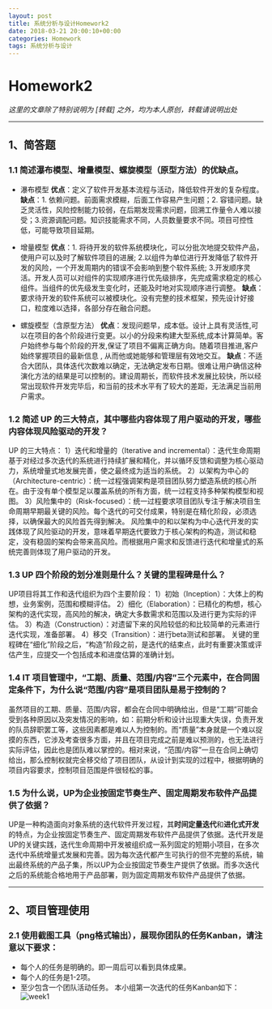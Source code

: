 ```yaml
---
layout: post
title: 系统分析与设计Homework2
date: 2018-03-21 20:00:10+00:00
categories: Homework
tags: 系统分析与设计
---
```


# Homework2

*这里的文章除了特别说明为 [转载] 之外，均为本人原创，转载请说明出处*

----------

## 1、简答题
### 1.1 简述瀑布模型、增量模型、螺旋模型（原型方法）的优缺点。

 - 瀑布模型
 **优点**：定义了软件开发基本流程与活动，降低软件开发的复杂程度。
 **缺点**：1. 依赖问题。前面需求模糊，后面工作容易产生问题；2. 容错问题。缺乏灵活性，风险控制能力较弱，在后期发现需求问题，回溯工作量令人难以接受；3.资源调配问题。知识技能需求不同，人员数量要求不同。项目可控性低，可能导致项目延期。

 - 增量模型
 **优点**：1. 将待开发的软件系统模块化，可以分批次地提交软件产品，使用户可以及时了解软件项目的进展;   2.以组件为单位进行开发降低了软件开发的风险，一个开发周期内的错误不会影响到整个软件系统; 3.开发顺序灵活。开发人员可以对组件的实现顺序进行优先级排序，先完成需求稳定的核心组件。当组件的优先级发生变化时，还能及时地对实现顺序进行调整。
**缺点**：要求待开发的软件系统可以被模块化。没有完整的技术框架，预先设计好接口，粒度难以选择，各部分存在融合问题。

 - 螺旋模型（含原型方法）
  **优点**：发现问题早，成本低。设计上具有灵活性,可以在项目的各个阶段进行变更。以小的分段来构建大型系统,成本计算简单。客户始终参与每个阶段的开发,保证了项目不偏离正确方向。随着项目推进,客户始终掌握项目的最新信息 , 从而他或她能够和管理层有效地交互。
 **缺点**：不适合大团队，具体迭代次数难以确定，无法确定发布日期。很难让用户确信这种演化方法的结果是可以控制的。建设周期长，而软件技术发展比较快，所以经常出现软件开发完毕后，和当前的技术水平有了较大的差距，无法满足当前用户需求。

### 1.2 简述 UP 的三大特点，其中哪些内容体现了用户驱动的开发，哪些内容体现风险驱动的开发？
UP 的三大特点：
1）迭代和增量的（Iterative and incremental）：迭代生命周期基于对经过多次迭代的系统进行持续扩展和精化，并以循环反馈和调整为核心驱动力，系统增量式地发展完善，使之最终成为适当的系统。
2）以架构为中心的（Architecture-centric）：统一过程强调架构是项目团队努力塑造系统的核心所在。由于没有单个模型足以覆盖系统的所有方面，统一过程支持多种架构模型和视图。
3）风险集中的（Risk-focused）：统一过程要求项目团队专注于解决项目生命周期早期最关键的风险。每个迭代的可交付成果，特别是在精化阶段，必须选择，以确保最大的风险首先得到解决。
风险集中的和以架构为中心迭代开发的实践体现了风险驱动的开发，意味着早期迭代要致力于核心架构的构造，测试和稳定，没有稳固的架构会带来高风险。而根据用户需求和反馈进行迭代和增量式的系统完善则体现了用户驱动的开发。

### 1.3 UP 四个阶段的划分准则是什么？关键的里程碑是什么？
UP项目将其工作和迭代组织为四个主要阶段：
1）初始（Inception）：大体上的构想，业务案例，范围和模糊评估。
2）细化（Elaboration）：已精化的构想，核心架构的迭代实现，高风险的解决，确定大多数需求和范围以及进行更为实际的评估。
3）构造（Construction）：对遗留下来的风险较低的和比较简单的元素进行迭代实现，准备部署。
4）移交（Transition）：进行beta测试和部署。
关键的里程碑在“细化”阶段之后，“构造”阶段之前，是迭代的结束点，此时有重要决策或评估产生，应提交一个包括成本和进度估算的准确计划。

### 1.4 IT 项目管理中，“工期、质量、范围/内容”三个元素中，在合同固定条件下，为什么说“范围/内容”是项目团队是易于控制的？
虽然项目的工期、质量、范围/内容，都会在合同中明确给出，但是“工期”可能会受到各种原因以及突发情况的影响，如：前期分析和设计出现重大失误，负责开发的队员辞职罢工等，这些因素都是难以人为控制的。而“质量”本身就是一个难以捉摸的东西，它涉及考查很多方面，并且在项目完成之前是难以预测的，也无法进行实际评估，因此也是团队难以掌控的。相对来说，“范围/内容”一旦在合同上确切给出，那么控制权就完全移交给了项目团队，从设计到实现的过程中，根据明确的项目内容要求，控制项目范围是件很轻松的事。

### 1.5 为什么说，UP为企业按固定节奏生产、固定周期发布软件产品提供了依据？
UP是一种构造面向对象系统的迭代软件开发过程，其**时间定量迭代**和**进化式开发**的特点，为企业按固定节奏生产、固定周期发布软件产品提供了依据。迭代开发是UP的关键实践，迭代生命周期中开发被组织成一系列固定的短期小项目，在多次迭代中系统增量式发展和完善。因为每次迭代都产生可执行的但不完整的系统，输出最终系统的产品子集，所以UP为企业按固定节奏生产提供了依据。而多次迭代之后的系统能合格地用于产品部署，则为固定周期发布软件产品提供了依据。

----------

## 2、项目管理使用
 
### 2.1 使用截图工具（png格式输出），展现你团队的任务Kanban，请注意以下要求：
 - 每个人的任务是明确的。即一周后可以看到具体成果。
 - 每个人的任务是1-2项。
 - 至少包含一个团队活动任务。
 本小组第一次迭代的任务Kanban如下：
![week1](https://github.com/Dxiaocai666/test/raw/master/week1.png)
